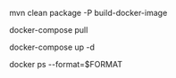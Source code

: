 mvn clean package -P build-docker-image

docker-compose pull

docker-compose up -d

docker ps --format=$FORMAT
